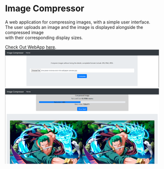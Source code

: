# Image Compressor
A web application for compressing images, with a simple user interface. <br>
The user uploads an image and the image is displayed alongside the compressed image <br>
with their corresponding display sizes. <br>

Check Out WebApp [here](https://imgcomp-app.herokuapp.com/).
![App before compression](imgcomp/static/images/readme2.png "before compression")
![App after compression](imgcomp/static/images/readme.png "after compression")
